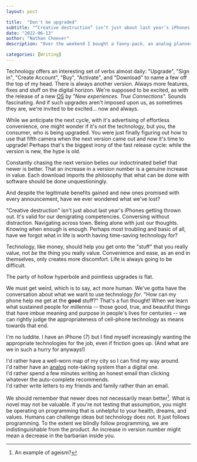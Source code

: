 ```yaml
---
layout: post

title:  "Don't be upgraded"
subtitle: "“Creative destruction” isn’t just about last year’s iPhones getting thrown out. It’s valid for our denigrating human competencies."
date: "2022-06-13"
author: "Nathan Cheever"
description: "Over the weekend I bought a fanny-pack, an analog planner, and a bunch of note cards. It felt weird, but refreshingly analog. That's how much of a degenerate I am."

categories: [Writing]
---
```


Technology offers an interesting set of verbs almost daily: "Upgrade", "Sign in", "Create Account", "Buy", "Activate", and "Download" to name a few off the top of my head.
There is always another version. Always more features, fixes and stuff on the digital horizon.
We're supposed to be excited, as with the release of a new [OS](https://www.apple.com/macos/monterey/) by _"New experiences. True Connections"._ Sounds fascinating.
And if such upgrades aren't imposed upon us, as sometimes they are, we're invited to be excited... now and always.

While we anticipate the next cycle, with it's advertising of effortless convenience, one might wonder if it's not the technology, but you, the consumer, who is being upgraded.
 You were just finally figuring out how to use that fifth camera when the next version came out and now it's time to upgrade!
Perhaps that's the biggest irony of the fast release cycle: while the version is new, the hype is old.

Constantly chasing the next version belies our indoctrinated belief that newer is better. That an increase in a version number is a genuine increase in value. 
 Each download imports the philosophy that what can be done with software should be done unquestioningly. 

And despite the legitimate benefits gained and new ones promised with every announcement, have we ever wondered what we've lost?

"Creative destruction" isn't just about last year's iPhones getting thrown out. It's valid for our denigrating competencies.
 Conversing without distraction. Navigating across town. Being alone with just our thoughts. Knowing when enough is enough.
Perhaps most troubling and basic of all, have we forgot what in life is worth having time-saving technology for?

Technology, like money, should help you get onto the "stuff" that you really value, not _be_ the thing you really value. Convenience and ease, as an end in themselves, only creates more discomfort. Life is always going to be difficult.

The party of hollow hyperbole and pointless upgrades is flat.

We must get weird, which is to say, act more human. We've gotta have the conversation about what we want to use technology _for_. "How can my phone help me get at the __good__ stuff?" That's a fun thought!
 When we learn what sustained people for millennia -- those good, true, and beautiful things that have imbue meaning and purpose in people's lives for centuries -- we can rightly judge the appropriateness of cell-phone technology as means towards that end.

I'm no luddite. I have an iPhone (7) but I find myself increasingly wanting the appropriate technologies for the job, even if friction goes up. (And what are we in such a hurry for anyways!)

I'd rather have a well-worn map of my city so I can find my way around.   
I'd rather have an [analog](https://www.nathancheever.com/post/zettlekasten/) note-taking system than a digital one.  
I'd rather spend a few minutes writing an honest email than clicking whatever the auto-complete recommends.   
I'd rather write letters to my friends and family rather than an email. 

We should remember that newer does not necessarily mean better[^1]. What is novel may not be valuable. If you're not testing that assumption, you might be operating on programming that is unhelpful to your health, dreams, and values. Humans can challenge ideas but technology does not. It just follows programming. To the extent we blindly follow programming, we are indistinguishable from the product. An increase in version number might mean a decrease in the barbarian inside you. 

[^1]: An example of ageism?